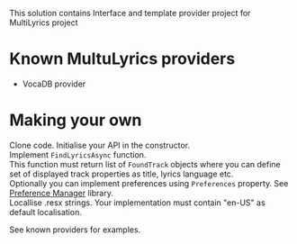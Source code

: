This solution contains Interface and template provider project for MultiLyrics project

# Known MultuLyrics providers
 - VocaDB provider
 
# Making your own

Clone code.
Initialise your API in the constructor.  
Implement `FindLyricsAsync` function.  
This function must return list of `FoundTrack` objects where you can define set of displayed track properties as title, lyrics language etc.  
Optionally you can implement preferences using `Preferences` property. See [Preference Manager](https://github.com/PetrK39/PreferenceManager) library.  
Locallise .resx strings. Your implementation must contain "en-US" as default localisation.  

See known providers for examples.